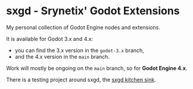 # sxgd - Srynetix' Godot Extensions

My personal collection of Godot Engine nodes and extensions.

It is available for Godot 3.x and 4.x:
- you can find the 3.x version in the `godot-3.x` branch,
- and the 4.x version in the `main` branch.  

Work will mostly be ongoing on the `main` branch, so for **Godot Engine 4.x**.

There is a testing project around sxgd, the [sxgd kitchen sink](https://github.com/Srynetix/sxgd-kitchen-sink).